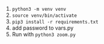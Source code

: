 1. `python3 -m venv venv`
2. `source venv/bin/activate`
3. `pip3 install -r requirements.txt`
4. add password to vars.py
5. Run with `python3 zoom.py`